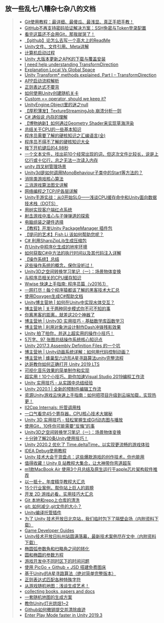 ## 放一些乱七八糟杂七杂八的文档  

>* [Git使用教程：最详细、最傻瓜、最浅显、真正手把手教！](https://mp.weixin.qq.com/s/iIZNynZFKDMcnXZPfx2iqA)  
>* [GitHub不再支持密码验证解决方案：SSH免密与Token登录配置](https://www.cnblogs.com/zhoulujun/p/15141608.html)  
>* [看完这篇还不会用Git，那我就哭了！](https://www.cnblogs.com/wupeixuan/p/11947343.html)  
>* [【github】论怎么去写一个高大上的ReadMe](https://www.cnblogs.com/penghuwan/p/11485101.html)  
>* [Unity文件、文件引用、Meta详解](https://blog.uwa4d.com/archives/USparkle_inf_UnityEngine.html)  
>* [计算机启动过程](https://www.cnblogs.com/adamwong/p/10582183.html)  
>* [Unity 大版本更新之APK的下载与覆盖安装](https://www.cnblogs.com/wuzhang/p/wuzhang20190405.html)  
>* [I need help understanding TransformDirection](https://answers.unity.com/questions/506740/i-need-help-understanding-transformdirection.html)  
>* [Explanation Local Vs Global Space](https://answers.unity.com/questions/31169/explanation-local-vs-global-space.html)  
>* [Unity Transform* methods explained. Part I – TransformDirection](https://alexey-anufriev.com/blog/unity-transform-methods-explained-part-i-transformdirection/)  
>* [APP启动流程解析](https://mp.weixin.qq.com/s/T9YV9I8s2_igFtprdmd9jQ)    
>* [正则表达式不要背](https://www.cnblogs.com/scq000/p/10875941.html)  
>* [如何使用Unity创建随机关卡](https://mp.weixin.qq.com/s/xSceZDtczeH10xls4Nlz5A)  
>* [Custom == operator, should we keep it?](https://blogs.unity3d.com/2014/05/16/custom-operator-should-we-keep-it/)  
>* [UnityEngine.Object里的迷之null](http://qiankanglai.me/2016/10/21/fake-null/)  
>* [【厚积薄发】TextureStreamingJob 崩溃分析一则](https://mp.weixin.qq.com/s/jxsLOPMalJtHXDfzTcVVuQ)  
>* [C# 通俗说 内存的理解](https://www.cnblogs.com/u3ddjw/p/11065189.html)  
>* [【博物纳新】如何通过Geometry Shader来实现草海渲染](https://mp.weixin.qq.com/s/nYSNIEq8m5RAnfVr-9Y0Sw)  
>* [总结关于CPU的一些基本知识](https://www.cnblogs.com/f-ck-need-u/p/11141636.html)  
>* [程序员需要了解的硬核知识之汇编语言(全)](https://www.cnblogs.com/cxuanBlog/p/11976084.html)  
>* [程序员不得不了解的硬核知识大全](https://www.cnblogs.com/cxuanBlog/p/12195745.html)  
>* [按下开机键后的4.98秒](https://mp.weixin.qq.com/s/bgcSJGf1YSkQg66QY7hhrA)   
>* [一个文本文件，找出前10个经常出现的词，但这次文件比较长，说是上亿行或十亿行，总之无法一次读入内存](http://www.mamicode.com/info-detail-1037262.html)  
>* [unity 四叉树管理场景](https://www.cnblogs.com/McYY/p/11332717.html)  
>* [Unity3d是如何调用MonoBehaviour子类中的Start等方法的？](https://www.zhihu.com/question/27752591)  
>* [消除类游戏核心算法](https://blog.csdn.net/u014096244/article/details/40541319)  
>* [三消游戏算法图文详解](https://blog.csdn.net/sinat_39291423/article/details/78089828)  
>* [网络编程之TCP/IP各层详解](https://www.cnblogs.com/Kwan-C/p/11508684.html)  
>* [Unity手游实战：从0开始SLG——浅谈CPU缓存命中和Unity面向数据技术栈（DOTS）](https://mp.weixin.qq.com/s/En7X5QKJ6hDjs2CotIVmhQ)  
>* [用树实现客户端红点系统](https://mp.weixin.qq.com/s/EdpKDutDdiqtJKYbIm9shg)  
>* [射击游戏中准心与子弹弹道的探索](https://www.cnblogs.com/juzii/p/11798839.html)  
>* [电脑组装之硬件选择](https://www.cnblogs.com/LXP-Never/p/11607551.html)  
>* [【教程】开发Unity PackageManager 插件包](https://www.jianshu.com/p/153841d65846)  
>* [【提问的艺术】Fish Li 该如何帮助您呢？](https://www.cnblogs.com/fish-li/archive/2013/03/12/2954997.html)  
>* [C# 利用SharpZipLib生成压缩包](https://www.cnblogs.com/hsiang/p/9721423.html)  
>* [在Unity中程序化生成的地牢环境](https://mp.weixin.qq.com/s/3yM-mAAXq_fX5tcy82s0uQ)  
>* [如何获取C#中方法的执行时间以及其代码注入详解](https://www.jb51.net/article/150482.htm)  
>* [【操作系统】总结](https://www.cnblogs.com/blknemo/p/12274600.html)  
>* [这些操作系统的概念，保你没听过！](https://www.cnblogs.com/cxuanBlog/p/12290394.html)  
>* [Unity3D之空间转换学习笔记（一）：场景物体变换](https://www.cnblogs.com/hammerc/p/4638418.html)  
>* [与程序员相关的CPU缓存知识](https://news.cnblogs.com/n/656672/)  
>* [Wwise 快速上手指南: 程序员篇（v2016.1）](https://gameinstitute.qq.com/community/detail/107700)  
>* [一网打尽！每个程序猿都该了解的黑客技术大汇总](https://www.cnblogs.com/xuanyuan/p/12529598.html)  
>* [使用Doxygen生成C#帮助文档](https://www.cnblogs.com/zhaoqingqing/p/3842236.html)  
>* [Unity博主营地 | 如何在Unity中实现水体交互？](https://mp.weixin.qq.com/s/-sL54xgyX6mVMnVOMHnpVg)  
>* [博主营地 | 关于两种同步模式你不可不知的事](https://mp.weixin.qq.com/s/jfuuVZMmqDnPMufXJYzO_g)  
>* [你离黑客的距离，就差这20个神器了](https://www.cnblogs.com/xuanyuan/p/12799773.html)  
>* [博主营地 | Unity3D 实用技巧 - 基础数学库函数学习](https://mp.weixin.qq.com/s/58TfTwoeglATWDGL0W4glA)  
>* [博主营地 | 利用对象池设计制作Dash冲锋残影效果](https://mp.weixin.qq.com/s/I79TxmW9eQF4iv8flPsj4g)  
>* [Unity 拍了拍你，并送上超实用的操作小技巧！](https://mp.weixin.qq.com/s/yJIyefX8gIz37DxUm0Jp-Q)  
>* [5万字、97 张图总结操作系统核心知识点](https://www.cnblogs.com/cxuanBlog/p/13297199.html)  
>* [Unity 2017.3 Assembly Definition Files 的一个坑](https://zhuanlan.zhihu.com/p/34285007)  
>* [博主营地 | Unity动画系统详解：如何用代码控制动画？](https://mp.weixin.qq.com/s/-jEXvBaCQ_nTsV1h6-o_GQ)  
>* [博主营地 | 蜂巢型六边形A星寻路算法unity完整流程](https://mp.weixin.qq.com/s/NWuD9G3ArekC0wyLnqXFJQ)  
>* [达哥教你如何正确打开 Unity 2019 LTS](https://mp.weixin.qq.com/s/IO4LISmV4rqifs8Q0WCOJQ)  
>* [可视化音乐效果的简单制作和实现](https://mp.weixin.qq.com/s/wCS95nDI8lVDOMzVLqPPHw)  
>* [超实用！10个小技巧，助你加速Visual Studio 2019编程工作流](https://mp.weixin.qq.com/s/KmXJN3NxestFt5xI3H6ifA)  
>* [Unity 实用技巧 - 从实践中总结经验](https://mp.weixin.qq.com/s/Ydy84AB7ih3dKIZJHq5f-Q)  
>* [Unity 2020.1 | 全新的预制件编辑工作流](https://mp.weixin.qq.com/s/0hsKooc5k6BWZMWfKzw4ww)  
>* [资源Unity游戏云快速上手指南：如何把项目升级到云端加载，实现热更！](https://mp.weixin.qq.com/s/OwOKTzYzdeYLJosFPIUKCg)   
>* [Il2Cpp Internals: 托管调用栈](https://zhuanlan.zhihu.com/p/132717069)  
>* [一口气看完45个寄存器，CPU核心技术大揭秘](https://www.cnblogs.com/xuanyuan/p/13850548.html)  
>* [Unity 3D 实用技巧 - 轻松掌握生成Gif动态图与播放](https://mp.weixin.qq.com/s/9se_lJ05fr9J7NG82Ew68w)  
>* [使用Git，10件你可能需要“反悔”的事](https://www.cnblogs.com/kagol/p/14076276.html)  
>* [Unity3D之空间转换学习笔记（一）：场景物体变换](https://www.cnblogs.com/hammerc/p/4638418.html)  
>* [十分钟了解20条Unity使用技巧！](https://mp.weixin.qq.com/s/0OEhIQ_oCeVLewCaa2vG9w)  
>* [Unity 2020.2 优化了 Time.deltaTime，以实现更流畅的游戏体验](https://mp.weixin.qq.com/s/1kK-1YqZnMeeEqFLrWKRaQ)  
>* [IDEA Debug使用教程](https://www.cnblogs.com/yourbatman/p/14384153.html)  
>* [Unity 技术大会干货盘点：这些爆款游戏的创作技术，你也能用](https://mp.weixin.qq.com/s/e_WyuvT0SXLdsYiwuunAUw)  
>* [值得收藏！Unity B 站教程大集合，让大神带你弯道超车](https://mp.weixin.qq.com/s/cCYOKc6LEuqipceGH8dGeQ)   
>* [m1款MacBook Air 使用3个月总结及原生运行于apple芯片架构软件推荐](https://www.cnblogs.com/dereen/p/m1_mac_software.html)  
>* [以一抵十，年度精华教程大汇总](https://mp.weixin.qq.com/s/kIWzak2KiVr6-NltDwVRHA)  
>* [15个行业案例，帮你站上巨人的肩膀](https://mp.weixin.qq.com/s/AZsrDUFC-MOe1w2iBhvVuA)  
>* [开发 2D 游戏必看，实用技巧大汇总](https://mp.weixin.qq.com/s/I6HtITjsHpgpmoLUXXZgDQ)  
>* [Git 本地和repo上仓库的清洗](https://blog.csdn.net/zjx923759789/article/details/83120279)  
>* [git: 如何减少.git文件的大小？](https://blog.csdn.net/LOI_QER/article/details/107911115)  
>* [Unity编译托管插件](https://docs.unity3d.com/cn/current/Manual/UsingDLL.html)  
>* [为了 Unity 技术开放日北京站，我们临时包下了隔壁会场（内附资料下载）](https://mp.weixin.qq.com/s/wW9_9Oy6k46RTPhyk6Lv8A)  
>* [Game Developer Guides](https://developer.qualcomm.com/docs/adreno-gpu/developer-guide/gpu/overview.html#)  
>* [Unity技术开放日杭州站圆满落幕，最新技术案例尽在文中（内附资料下载）](https://mp.weixin.qq.com/s/KKL7TEFgfVi6sx0Un-PlAA)  
>* [椭圆弧参数角和扫略角之间的转化](https://blog.csdn.net/baidu_38621657/article/details/87900665)  
>* [圆和椭圆的参数方程](https://www.cnblogs.com/wanghai0666/p/5891493.html)  
>* [游戏开发中不同时区下的时间问题](https://www.cnblogs.com/iwiniwin/p/15055565.html)  
>* [使用 PicGo + Github + JSD 搭建免费图床](https://asuka4every.top/build-your-own-img-host/)  
>* [基于Unity的A星寻路算法（绝对简单完整版本）](https://www.cnblogs.com/xinzhilinger/p/15131136.html)  
>* [正则表达式匹配各种特殊字符](https://www.jb51.net/article/167287.htm)  
>* [从游戏随机地图：浅谈生成艺术！](https://mp.weixin.qq.com/s/-ciHVEYR9GAOZvprHbA3hA)  
>* [collecting books, papers and docs](https://github.com/Kensuke-Hinata/statistic)  
>* [一套随机地图的生成方案](https://mp.weixin.qq.com/s/ZECog7Qf5Pxx6om0DSg5bg)  
>* [教你Unity灯光烘焙1~2](https://mp.weixin.qq.com/s/O4B0_hw6LZTr_g6IvqBotA)  
>* [Github如何撤销提交并清除痕迹](https://www.cnblogs.com/quickcodes/p/Github-ru-he-che-xiao-ti-jiao-bing-qing-chu-hen-ji.html)  
>* [Enter Play Mode faster in Unity 2019.3](https://blog.unity.com/technology/enter-play-mode-faster-in-unity-2019-3)  
